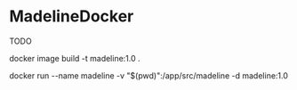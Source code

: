 # MadelineDocker

TODO

docker image build -t madeline:1.0 .

docker run --name madeline -v "$(pwd)":/app/src/madeline -d madeline:1.0
